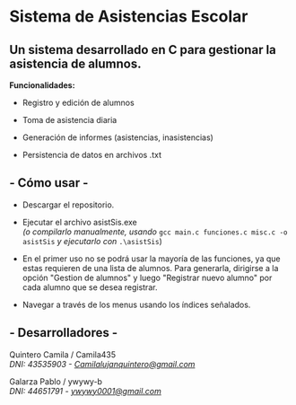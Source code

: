 # Sistema de Asistencias Escolar 

## Un sistema desarrollado en C para gestionar la asistencia de alumnos.

**Funcionalidades:**

- Registro y edición de alumnos

- Toma de asistencia diaria

- Generación de informes (asistencias, inasistencias)

- Persistencia de datos en archivos .txt


## - Cómo usar -

* Descargar el repositorio.

*  Ejecutar el archivo asistSis.exe  
    *(o compilarlo manualmente, usando* `` gcc main.c funciones.c misc.c -o asistSis `` *y ejecutarlo con* `` .\asistSis ``)

*  En el primer uso no se podrá usar la mayoría de las funciones, ya que estas requieren de una lista de
   alumnos. Para generarla, dirigirse a la opción "Gestion de alumnos" y luego "Registrar nuevo alumno" por
   cada alumno que se desea registrar. 

* Navegar a través de los menus usando los índices señalados.


## - Desarrolladores - 
Quintero Camila / Camila435  
*DNI: 43535903 - Camilalujanquintero@gmail.com*

Galarza Pablo / ywywy-b  
*DNI: 44651791 - ywywy0001@gmail.com*

